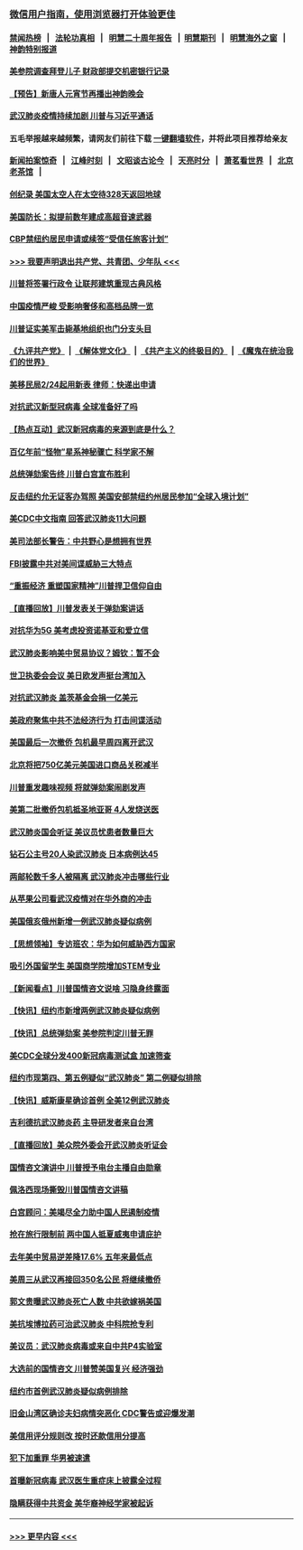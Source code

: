 ### [微信用户指南，使用浏览器打开体验更佳](https://github.com/gfw-breaker/banned-news1/blob/master/indexes/wechat-guide.md?t=0)
#### [禁闻热榜](热点新闻.md?t=0)  &nbsp;&nbsp;|&nbsp;&nbsp; [法轮功真相](https://github.com/gfw-breaker/truth/blob/master/README.md?t=0) &nbsp;&nbsp;|&nbsp;&nbsp; [明慧二十周年报告](https://github.com/gfw-breaker/mh-reports/blob/master/README.md?t=0) &nbsp;&nbsp;|&nbsp;&nbsp;[明慧期刊](https://github.com/gfw-breaker/mh-qikan) &nbsp;&nbsp;|&nbsp;&nbsp; [明慧海外之窗](https://github.com/gfw-breaker/mh-news/blob/master/README.md?t=0) &nbsp;&nbsp;|&nbsp;&nbsp; [神韵特别报道](https://github.com/gfw-breaker/mh-news/blob/master/shenyun.md?t=0)
#### [美参院调查拜登儿子 财政部提交机密银行记录](../pages/nsc412/n11851808.md?t=02072333) 
#### [【预告】新唐人元宵节再播出神韵晚会](../pages/nsc412/n11843192.md?t=02072333) 
#### [武汉肺炎疫情持续加剧 川普与习近平通话](../pages/nsc412/n11851613.md?t=02072333) 
#### 五毛举报越来越频繁，请网友们前往下载 [一键翻墙软件](https://github.com/gfw-breaker/ssr-accounts)，并将此项目推荐给亲友
#### [新闻拍案惊奇](https://github.com/gfw-breaker/banned-news1/blob/master/pages/link4.md) &nbsp;&nbsp;|&nbsp;&nbsp; [江峰时刻](https://github.com/gfw-breaker/banned-news1/blob/master/pages/link4.md) &nbsp;&nbsp;|&nbsp;&nbsp; [文昭谈古论今](https://github.com/gfw-breaker/banned-news1/blob/master/pages/link4.md) &nbsp;&nbsp;|&nbsp;&nbsp; [天亮时分](https://github.com/gfw-breaker/banned-news1/blob/master/pages/link4.md) &nbsp;&nbsp;|&nbsp;&nbsp; [萧茗看世界](https://github.com/gfw-breaker/banned-news1/blob/master/pages/link4.md) &nbsp;&nbsp;|&nbsp;&nbsp; [北京老茶馆](https://github.com/gfw-breaker/banned-news1/blob/master/pages/link4.md) &nbsp;&nbsp;|&nbsp;&nbsp; 
#### [创纪录 美国太空人在太空待328天返回地球](../pages/nsc412/n11851266.md?t=02072333) 
#### [美国防长：拟提前数年建成高超音速武器](../pages/nsc412/n11850959.md?t=02072333) 
#### [CBP禁纽约居民申请或续签“受信任旅客计划”](../pages/nsc412/n11850857.md?t=02072333) 
#### [>>> 我要声明退出共产党、共青团、少年队 <<<](https://github.com/begood0513/goodnews/blob/master/quit/letter.md) 
#### [川普将签署行政令 让联邦建筑重现古典风格](../pages/nsc412/n11850654.md?t=02072333) 
#### [中国疫情严峻 受影响奢侈和高档品牌一览](../pages/nsc412/n11850319.md?t=02072333) 
#### [川普证实美军击毙基地组织也门分支头目](../pages/nsc412/n11850383.md?t=02072333) 
#### [《九评共产党》](https://github.com/begood0513/9ping.md/blob/master/README.md) &nbsp;|&nbsp; [《解体党文化》](../../../../jtdwh.md/blob/master/README.md)  &nbsp;|&nbsp; [《共产主义的终极目的》](../../../../gczydzjmd.md/blob/master/README.md) &nbsp;|&nbsp; [《魔鬼在统治我们的世界》](../../../../mgztzwmdsj.md/blob/master/README.md) 
#### [美移民局2/24起用新表 律师：快递出申请](../pages/nsc412/n11848220.md?t=02072333) 
#### [对抗武汉新型冠病毒 全球准备好了吗](../pages/nsc412/n11850142.md?t=02072333) 
#### [【热点互动】武汉新冠病毒的来源到底是什么？](../pages/nsc412/n11849749.md?t=02072333) 
#### [百亿年前“怪物”星系神秘骤亡 科学家不解](../pages/nsc412/n11849863.md?t=02072333) 
#### [总统弹劾案告终 川普白宫宣布胜利](../pages/nsc412/n11849985.md?t=02072333) 
#### [反击纽约允无证客办驾照  美国安部禁纽约州居民参加“全球入境计划”](../pages/nsc412/n11849828.md?t=02072333) 
#### [美CDC中文指南 回答武汉肺炎11大问题](../pages/nsc412/n11849703.md?t=02072333) 
#### [美司法部长警告：中共野心是想拥有世界](../pages/nsc412/n11849769.md?t=02072333) 
#### [FBI披露中共对美间谍威胁三大特点](../pages/nsc412/n11849700.md?t=02072333) 
#### [“重振经济 重塑国家精神”川普捍卫信仰自由](../pages/nsc412/n11849641.md?t=02072333) 
#### [【直播回放】川普发表关于弹劾案讲话](../pages/nsc412/n11849472.md?t=02072333) 
#### [对抗华为5G 美考虑投资诺基亚和爱立信](../pages/nsc412/n11849510.md?t=02072333) 
#### [武汉肺炎影响美中贸易协议？姆钦：暂不会](../pages/nsc412/n11849497.md?t=02072333) 
#### [世卫执委会会议 美日欧发声挺台湾加入](../pages/nsc412/n11849433.md?t=02072333) 
#### [对抗武汉肺炎 盖茨基金会捐一亿美元](../pages/nsc412/n11848953.md?t=02072333) 
#### [美政府聚焦中共不法经济行为 打击间谍活动](../pages/nsc412/n11849322.md?t=02072333) 
#### [美国最后一次撤侨 包机最早周四离开武汉](../pages/nsc412/n11849395.md?t=02072333) 
#### [北京将把750亿美元美国进口商品关税减半](../pages/nsc412/n11848896.md?t=02072333) 
#### [川普重发趣味视频 将就弹劾案闹剧发声](../pages/nsc412/n11848715.md?t=02072333) 
#### [美第二批撤侨包机抵圣地亚哥 4人发烧送医](../pages/nsc412/n11847923.md?t=02072333) 
#### [武汉肺炎国会听证 美议员忧患者数量巨大](../pages/nsc412/n11844851.md?t=02072333) 
#### [钻石公主号20人染武汉肺炎 日本病例达45](../pages/nsc412/n11847823.md?t=02072333) 
#### [两邮轮数千多人被隔离 武汉肺炎冲击哪些行业](../pages/nsc412/n11847456.md?t=02072333) 
#### [从苹果公司看武汉疫情对在华外商的冲击](../pages/nsc412/n11847586.md?t=02072333) 
#### [美国俄亥俄州新增一例武汉肺炎疑似病例](../pages/nsc412/n11847714.md?t=02072333) 
#### [【思想领袖】专访班农：华为如何威胁西方国家](../pages/nsc412/n11847306.md?t=02072333) 
#### [吸引外国留学生 美国商学院增加STEM专业](../pages/nsc412/n11847417.md?t=02072333) 
#### [【新闻看点】川普国情咨文说啥 习隐身终露面](../pages/nsc412/n11847016.md?t=02072333) 
#### [【快讯】纽约市新增两例武汉肺炎疑似病例](../pages/nsc412/n11847250.md?t=02072333) 
#### [【快讯】总统弹劾案 美参院判定川普无罪](../pages/nsc412/n11847316.md?t=02072333) 
#### [美CDC全球分发400新冠病毒测试盒 加速筛查](../pages/nsc412/n11847260.md?t=02072333) 
#### [纽约市现第四、第五例疑似“武汉肺炎”   第二例疑似排除](../pages/nsc412/n11847332.md?t=02072333) 
#### [【快讯】威斯康星确诊首例 全美12例武汉肺炎](../pages/nsc412/n11847162.md?t=02072333) 
#### [吉利德抗武汉肺炎药 主导研发者来自台湾](../pages/nsc412/n11847064.md?t=02072333) 
#### [【直播回放】美众院外委会开武汉肺炎听证会](../pages/nsc412/n11846727.md?t=02072333) 
#### [国情咨文演讲中 川普授予电台主播自由勋章](../pages/nsc412/n11846815.md?t=02072333) 
#### [佩洛西现场撕毁川普国情咨文讲稿](../pages/nsc412/n11846724.md?t=02072333) 
#### [白宫顾问：美竭尽全力助中国人民遏制疫情](../pages/nsc412/n11846756.md?t=02072333) 
#### [抢在旅行限制前 两中国人抵夏威夷申请庇护](../pages/nsc412/n11846866.md?t=02072333) 
#### [去年美中贸易逆差降17.6% 五年来最低点](../pages/nsc412/n11846755.md?t=02072333) 
#### [美周三从武汉再接回350名公民 将继续撤侨](../pages/nsc412/n11846705.md?t=02072333) 
#### [郭文贵曝武汉肺炎死亡人数 中共欲嫁祸美国](../pages/nsc412/n11846240.md?t=02072333) 
#### [美抗埃博拉药可治武汉肺炎 中科院抢专利](../pages/nsc412/n11846409.md?t=02072333) 
#### [美议员：武汉肺炎病毒或来自中共P4实验室](../pages/nsc412/n11846043.md?t=02072333) 
#### [大选前的国情咨文 川普赞美国复兴 经济强劲](../pages/nsc412/n11845526.md?t=02072333) 
#### [纽约市首例武汉肺炎疑似病例排除](../pages/nsc412/n11844989.md?t=02072333) 
#### [旧金山湾区确诊夫妇病情突恶化 CDC警告或迎爆发潮](../pages/nsc412/n11845730.md?t=02072333) 
#### [美信用评分规则改  按时还款信用分提高](../pages/nsc412/n11845488.md?t=02072333) 
#### [犯下加重罪 华男被速遣](../pages/nsc412/n11845476.md?t=02072333) 
#### [首曝新冠病毒 武汉医生重症床上披露全过程](../pages/nsc412/n11845150.md?t=02072333) 
#### [隐瞒获得中共资金 美华裔神经学家被起诉](../pages/nsc412/n11844879.md?t=02072333) 

----
#### [ >>> 更早内容 <<< ](../indexes/nsc412-earlier.md)
